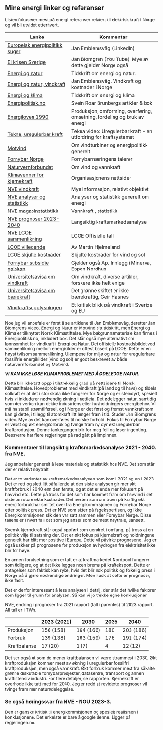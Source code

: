 ## Mine energi linker og referanser

Listen fokuserer mest på energi referanser relatert til elektrisk kraft i Norge og vil bli utvidet etterhvert. 

| Lenke                                                                | Kommentar                                                                        |
|----------------------------------------------------------------------|----------------------------------------------------------------------------------|
| [Europeisk energipolitikk suger](https://www.linkedin.com/pulse/european-energy-policy-kills-competitiveness-without-any-emblemsv%25C3%25A5g-ah39f/?trackingId=J%2B12DFDCTvCmNHZqb4bhxA%3D%3D) | Jan Emblemsvåg  (LinkedIn)                                                       | 
| [El krisen Sverige](https://www.youtube.com/watch?v=0Oh_w5KrEVc)     | Jan Blomgren (You Tube). Mye av dette gjelder Norge også                         |
| [Energi og natur](https://energiognatur.no/energipolitikk-pa-naturens-premisser/) | Tidskrift om energi og natur.                                                    | 
| [Energi og natur, vindkraft](https://energiognatur.no/vindkraft-og-kostnader-i-norge/) | Jan Emblemsvåg. Vindkraft og kostnader i Norge                                   |
| [Energi og klima](https://energiognatur.no/energipolitikk-pa-naturens-premisser/) | Tidskrift om energi og klima                                                     |
| [Energipolitisk.no](https://energipolitisk.no/kontakt)               | Svein Roar Brunbergs artikler & bok                                              |
| [Energiloven 1990](https://lovdata.no/dokument/NL/lov/1990-06-29-50) | Produksjon, omforming, overføring, omsetning, fordeling og bruk av energi|
| [Tekna, uregulerbar kraft](https://www.tekna.no/fag-og-nettverk/energi/energibloggen/uregulerbar-kraft--en-utfordring-for-kraftsystemet/) | Tekna video: Uregulerbar kraft - en utfordring for kraftsystemet                 |
| [Motvind](https://motvind.org/energi-2/)                             | Om vindturbiner og energipolitikk generelt                                       |
| [Fornybar Norge](https://www.fornybarnorge.no/)                      | Fornybarnæringens talerør                                                        |
| [Naturvernforbundet](https://naturvernforbundet.no/laer-mer/vind-og-vannkraft/) | Om vind og vannkraft                                                             |
| [Klimavenner for kjernekraft](https://klimavenner.no/billig-strom/ ) | Organisasjonens nettsider                                                        |  
| [NVE vindkraft](https://www.nve.no/energi/energisystem/vindkraft/)   | Mye informasjon, relativt objektivt                                              |
| [NVE analyser og statistikk](https://www.nve.no/energi/analyser-og-statistikk/) | Analyser og statistikk generelt om energi                                        |
| [NVE magasinstatistikk](https://www.nve.no/energi/analyser-og-statistikk/magasinstatistikk/) | Vannkraft , statistikk                                                           |
| [NVE prognoser 2023-2040](https://www.nve.no/energi/analyser-og-statistikk/langsiktig-kraftmarkedsanalyse/langsiktig-kraftmarkedsanalyse-2023/) | Langsiktig kraftsmarkedsanalyse                                                  |
| [NVE LCOE sammenlikning](https://www.nve.no/energi/analyser-og-statistikk/kostnader-for-kraftproduksjon/) | LCOE Offisielle tall                                                             | 
| [LCOE villedende](https://medium.com/@marhje/why-lcoe-is-not-a-good-metric-for-renewables-82e16c3f7c3b) | Av Martin Hjelmeland                                                             |
| [LCOE skjulte kostnader](https://enodatech.com/news-insight/the-hidden-costs-of-delivered-renewable-energy) | Skjulte kostnader for vind og sol                                                |
| [Fornybar subsidie galskap](https://www.minerva.no/energi-fornybar-energi-hoyre/hoyre-ma-utvikle-en-energipolitikk-som-ikke-baserer-seg-pa-subsidier/455730) | Gjelder også Ap. Innlegg i Minerva, Espen Nordhus                                | 
| [Universitetsavisa om vindkraft](https://www.universitetsavisa.no/tag/vindkraft) | Om vindkraft, diverse artikler, forskere ikke helt enige                         |
| [Universitetsavisa om bærekraft](https://www.universitetsavisa.no/asgeir-tomasgard-det-gronne-skiftet-edgar-hertwich/det-gronne-skiftet-er-ikke-baerekraftig/188708) | Det grønne skiftet er ikke bærekraftig, Geir Hasnes                              |
| [Vindkraftsupplysningen](https://vindkraftsupplysningen.se)          | Et kritisk blikk på vindkraft i Sverige og EU                                    |

  

Noe jeg vil anbefale er først å se artiklene til Jan Emblemsvåg, deretter Jan Blomgrens video.
Energi og Natur er Motvind sitt tidskrift, men Energi og Klima er tilknyttet Norsk Klimastiftelse.
Mye bakgrunnsmateriale kan finnes i Energipolitisk.no, inkludert bok.
Det står også mye alternativt om lønnsomhet for vindkraft i Energi og Natur.
Det offisielle kostnadsbildet ved sammenlikning mellom energikilder er oftest basert på LCOE.
Dette er en høyst tvilsom sammenlikning. 
Ulempene for miljø og natur for uregulerbare fossilfrie energikilder (vind og sol) er godt beskrevet av både naturvernforbundet og Motvind.

***VI KAN IKKE LØSE KLIMAPROBLEMET MED Å ØDELEGGE NATUR.***

Dette blir ikke tatt oppp i tilstrekkelig grad på nettsidene til Norsk Klimastiftelse. Hovedproblemet med vindkraft (på land og til havs)
og tildels solkraft er at det i stor skala ikke fungerer for Norge og er steindyrt, 
spesielt hvis vi inkluderer nødvendig økning i nettleia. 
Det ødelegger natur, samtidig som det verken kan dekke industriens eller husholdningers energibehov. 
Vi må ha stabil strømtilførsel, og i Norge er det først og fremst vannkraft
som kan gi dette, i tillegg til atomkraft litt lenger fram i tid. Studer Jan Blomgrens video. 
Mye av det kan overføres til norske forhold. 
Fokus til Fornybar Norge er vekst og økt energiforbruk og tvinge fram ny dyr økt uregulerbar kraftprodusjon.
Denne tankegangen blir for meg feil og løser ingenting. Dessverre har flere regjeringer på rad gått på limpinnen.

### Kommentarer til langsiktig kraftsmarkedsanalyse 2021 - 2040. fra NVE.

Jeg anbefaler generelt å lese materiale og statistikk hos NVE. Det som står der er relativt nøytralt.  

Det er to varianter av kraftsmarkedsanalysen som kom i 2021 og en i 2023.
Det er rett og slett litt påfallende at den siste analysen gir mer økt kraftforbruk i 2040 enn den første,
og at det er enda mer fokusert på havvind etc. Dette på tross for det som har kommet fram om havvind i det
siste om store økte kostnader. Det nesten som om troen på kraftig økt energiforbruk har smittet over fra Energikommisjonen
og Fornybar Norge etter politisk press. Det er NVE som sitter på fagekspertisen, og ikke Energikommisjonen slik den var satt sammen
eller Fornybar Norge. Disse tallene er i hvert fall det som jeg anser som de mest nøytrale, uansett.

Svensk kjernekraft står også oppført som uendret i omfang, på tross at en politisk vilje til satsning der.
Det er økt fokus på kjernekraft og holdningene generelt har blitt mer positive i Europa. Dette vil påvirke
prognosene.  Jeg er også uskker på prognosene for produksjon av hydrogen fra elektrisitet ikke blir for høye.

En annen forutsetning som er tatt er at kraftmarkedet Nordpool fungerer som tidligere, og at det ikke legges noen
brems på krafteksport. Dette er antagelser som faktisk kan ryke, hvis det blir nok politisk og folkelig press i Norge
på å gjøre nødvendige endringer. Men husk at dette er prognoser, ikke fasit.

Det er derfor interessant å lese analysen i detalj, der står det hvilke faktorer som ligger til grunn for analysen.
Så kan vi jo trekke egne konklusjoner.

NVE, endring i prognoser fra 2021 rapport (tall i parentes) til 2023 rapport. All tall er i TWh.

|              | 2023 (2021) | 2030       | 2035    | 2040      |
|--------------|-------------|------------|---------|-----------|
| Produksjon   | 156 (158)   | 164 (166)  | 180     | 203 (186) |
| Forbruk      | 139 (138)   | 163 (159)  | 176     | 191 (174) |
| Kraftbalanse | 17  (20)    | 1   (7)    | 4       | 12  (12)  |

Det ser også ut som de mener kraftbalansen vil være strammest i 2030.
Økt kraftproduksjon kommer mest av økning i uregulerbar fossilfri kraftproduksjon, men også vannkraft.
Økt forbruk kommer mest fra såkalte grønne diskutable fornybarprosjekter, datasentre, transport og annen kraftintensiv industri.
For flere detaljer, se rapporten.
Kjernekraft er overhode ikke tatt med for 2040.
Jeg er redd at reviderte prognoser vil tvinge fram mer naturødeleggelse.


### Se også høringssvar fra NVE - NOU 2023-3. 

Den er ganske kritisk til energikommisjonen og spesielt realismen i konklusjonene.
Det enkelste er bare å google denne. Ligger på regjeringen.no.



